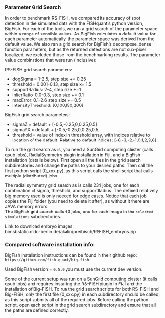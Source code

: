 ### Parameter Grid Search

In order to benchmark RS-FISH, we compared its accuracy of spot detection in the simulated data with the FISHquant’s python version, BigFish. For each of the tools, we ran a grid search of the parameter space within a range of sensible values. As BigFish calculates a default value for each parameter automatically, the parameter space was derived from the default value. We also ran a grid search for BigFish’s decompose_dense function parameters, but as the returned detections are not sub-pixel localized, we excluded those from the benchmarking results. The parameter value combinations that were run (inclusive):

RS-FISH grid search parameters:
* dogSigma = 1-2.5, step size += 0.25
* threshold = 0.001-0.13, step size x= 1.5
* supportRadius: 2-4, step size +=1
* inlierRatio: 0.0-0.3, step size += 0.1
* maxError: 0.1-2.6 step size += 0.5
* intensityThreshold: [0,100,150,200]

BigFish grid search parameters:
* sigmaZ = default + [-0.5,-0.25,0,0.25,0.5]
* sigmaYX = default + [-0.5,-0.25,0,0.25,0.5]
* threshold = value of index in threshold array, with indices relative to location of the default. Relative to default indices: [-6,-3,-2,-1,0,1,2,3,6]

To run the grid search as is, you need a SunGrid computing cluster (calls qsub jobs), RadialSymmetry plugin installation in Fiji, and a BigFish installation (details below). First open all the files in the grid search subdirectories and change the paths to your desired paths. Then call the first python script (0_xxx.py), as this script calls the shell script that calls multiple (distributed) jobs.  

The radial symmetry grid search as is calls 234 jobs, one for each combination of sigma, threshold, and supportRadius. The defined relatively big memory used is only needed for edge cases. Notice that each job copies the Fiji folder (you need to delete it after), as without it there are JAVA memory errors.    
The BigFish grid search calls 63 jobs, one for each image in the `selected simulations` subdirectories.

Link to download embryo images:  
bimsbstatic.mdc-berlin.de/akalin/preibisch/RSFISH_embryos.zip  

### Compared software installation info:

BigFish installation instructions can be found in their github repo:  
`https://github.com/fish-quant/big-fish`  

Used BigFish version = `0.5.0` you must use the current dev version.  

Some of the current setup was run on a SunGrid computing cluster (it calls qsub jobs) and requires installing the RS-FISH plugin in FIJI and the installation of Big-FISH. To run the grid search scripts for both RS-FISH and Big-FISH, only the first file (0_xxx.py) in each subdirectory should be called, as this script submits all of the required jobs. Before calling the python script, open each script in the grid search subdirectory and ensure that all the paths are defined correctly.